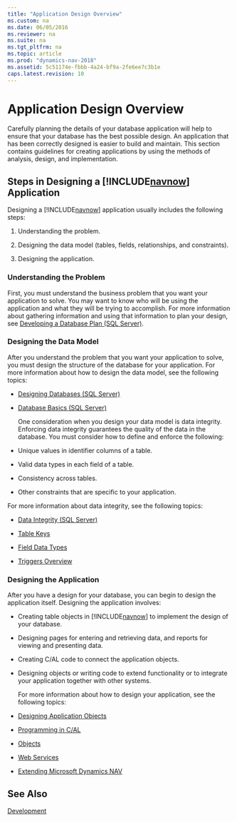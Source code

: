 ```yaml
---
title: "Application Design Overview"
ms.custom: na
ms.date: 06/05/2016
ms.reviewer: na
ms.suite: na
ms.tgt_pltfrm: na
ms.topic: article
ms.prod: "dynamics-nav-2018"
ms.assetid: 5c51174e-fbbb-4a24-bf9a-2fe6ee7c3b1e
caps.latest.revision: 10
---
```

# Application Design Overview
Carefully planning the details of your database application will help to ensure that your database has the best possible design. An application that has been correctly designed is easier to build and maintain. This section contains guidelines for creating applications by using the methods of analysis, design, and implementation.  

## Steps in Designing a [!INCLUDE[navnow](includes/navnow_md.md)] Application  
 Designing a [!INCLUDE[navnow](includes/navnow_md.md)] application usually includes the following steps:  

1.  Understanding the problem.  

2.  Designing the data model \(tables, fields, relationships, and constraints\).  

3.  Designing the application.  

### Understanding the Problem  
 First, you must understand the business problem that you want your application to solve. You may want to know who will be using the application and what they will be trying to accomplish. For more information about gathering information and using that information to plan your design, see [Developing a Database Plan \(SQL Server\)](https://go.microsoft.com/fwlink/?LinkId=240052).  

### Designing the Data Model  
 After you understand the problem that you want your application to solve, you must design the structure of the database for your application. For more information about how to design the data model, see the following topics:  

- [Designing Databases \(SQL Server\)](https://go.microsoft.com/fwlink/?LinkId=240055)  

- [Database Basics \(SQL Server\)](https://go.microsoft.com/fwlink/?LinkId=240053)  

  One consideration when you design your data model is data integrity. Enforcing data integrity guarantees the quality of the data in the database. You must consider how to define and enforce the following:  

- Unique values in identifier columns of a table.  

- Valid data types in each field of a table.  

- Consistency across tables.  

- Other constraints that are specific to your application.  

For more information about data integrity, see the following topics:  

-   [Data Integrity \(SQL Server\)](https://go.microsoft.com/fwlink/?LinkId=240057)  

-   [Table Keys](Table-Keys.md)  

-   [Field Data Types](Field-Data-Types.md)  

-   [Triggers Overview](Triggers-Overview.md)  

### Designing the Application  
 After you have a design for your database, you can begin to design the application itself. Designing the application involves:  

- Creating table objects in [!INCLUDE[navnow](includes/navnow_md.md)] to implement the design of your database.  

- Designing pages for entering and retrieving data, and reports for viewing and presenting data.  

- Creating C/AL code to connect the application objects.  

- Designing objects or writing code to extend functionality or to integrate your application together with other systems.  

  For more information about how to design your application, see the following topics:  

- [Designing Application Objects](Designing-Application-Objects.md)  

- [Programming in C/AL](Programming-in-C-AL.md)  

- [Objects](Objects.md)  

- [Web Services](Web-Services.md)  

- [Extending Microsoft Dynamics NAV](Extending-Microsoft-Dynamics-NAV.md)  

## See Also  
 [Development](Development.md)
